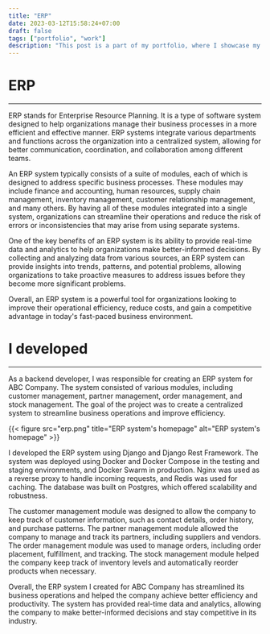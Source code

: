 ```yaml
---
title: "ERP"
date: 2023-03-12T15:58:24+07:00
draft: false
tags: ["portfolio", "work"]
description: "This post is a part of my portfolio, where I showcase my skills and experience as a backend developer. In this post, I will be discussing my contributions to an ERP system project, including the development of customer, partner, order, and stock modules. Thank you for taking the time to visit my portfolio and review my work."
---
```


# ERP
---

ERP stands for Enterprise Resource Planning. It is a type of software system designed to help organizations manage their business processes in a more efficient and effective manner. ERP systems integrate various departments and functions across the organization into a centralized system, allowing for better communication, coordination, and collaboration among different teams.

An ERP system typically consists of a suite of modules, each of which is designed to address specific business processes. These modules may include finance and accounting, human resources, supply chain management, inventory management, customer relationship management, and many others. By having all of these modules integrated into a single system, organizations can streamline their operations and reduce the risk of errors or inconsistencies that may arise from using separate systems.

One of the key benefits of an ERP system is its ability to provide real-time data and analytics to help organizations make better-informed decisions. By collecting and analyzing data from various sources, an ERP system can provide insights into trends, patterns, and potential problems, allowing organizations to take proactive measures to address issues before they become more significant problems.

Overall, an ERP system is a powerful tool for organizations looking to improve their operational efficiency, reduce costs, and gain a competitive advantage in today's fast-paced business environment.

# I developed
---

As a backend developer, I was responsible for creating an ERP system for ABC Company. The system consisted of various modules, including customer management, partner management, order management, and stock management. The goal of the project was to create a centralized system to streamline business operations and improve efficiency.

{{< figure src="erp.png" title="ERP system's homepage" alt="ERP system's homepage" >}}

I developed the ERP system using Django and Django Rest Framework. The system was deployed using Docker and Docker Compose in the testing and staging environments, and Docker Swarm in production. Nginx was used as a reverse proxy to handle incoming requests, and Redis was used for caching. The database was built on Postgres, which offered scalability and robustness.

The customer management module was designed to allow the company to keep track of customer information, such as contact details, order history, and purchase patterns. The partner management module allowed the company to manage and track its partners, including suppliers and vendors. The order management module was used to manage orders, including order placement, fulfillment, and tracking. The stock management module helped the company keep track of inventory levels and automatically reorder products when necessary.

Overall, the ERP system I created for ABC Company has streamlined its business operations and helped the company achieve better efficiency and productivity. The system has provided real-time data and analytics, allowing the company to make better-informed decisions and stay competitive in its industry.
